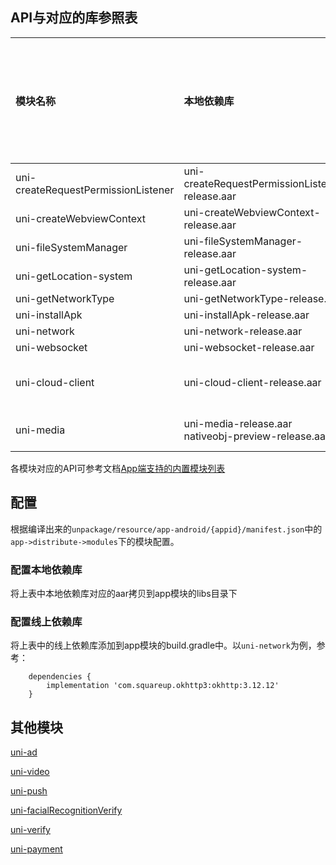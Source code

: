 ## API与对应的库参照表

|模块名称							|本地依赖库																																																																																																		|线上依赖库																																	|最低支持安卓版本	|依赖的模块					|
|:--								|:--																																																																																																			|:--																																		|:--				|:--						|
|uni-createRequestPermissionListener|uni-createRequestPermissionListener-release.aar																																																																																								|-																																			|-					|-							|
|uni-createWebviewContext			|uni-createWebviewContext-release.aar																																																																																											|-																																			|-					|-							|
|uni-fileSystemManager				|uni-fileSystemManager-release.aar																																																																																												|-																																			|-					|-							|
|uni-getLocation-system				|uni-getLocation-system-release.aar																																																																																												|-																																			|-					|-							|
|uni-getNetworkType					|uni-getNetworkType-release.aar																																																																																													|-																																			|-					|-							|
|uni-installApk						|uni-installApk-release.aar																																																																																														|-																																			|-					|-							|
|uni-network						|uni-network-release.aar																																																																																														|com.squareup.okhttp3:okhttp:3.12.12																										|-					|-							|
|uni-websocket						|uni-websocket-release.aar																																																																																														|com.squareup.okhttp3:okhttp:3.12.12																										|-					|-							|
|uni-cloud-client					|uni-cloud-client-release.aar																																																																																													|-																																			|-					|uni-media<br/>uni-network	|
|uni-media							|uni-media-release.aar<br/>nativeobj-preview-release.aar																																																																																						|com.github.bumptech.glide:glide:4.9.0<br/>androidx.recyclerview:recyclerview:1.0.0<br/>androidx.appcompat:appcompat:1.0.0					|-					|uni-prompt					|

各模块对应的API可参考文档[App端支持的内置模块列表](https://doc.dcloud.net.cn/uni-app-x/collocation/manifest-modules.html#utsmodules)

## 配置

根据编译出来的`unpackage/resource/app-android/{appid}/manifest.json`中的`app->distribute->modules`下的模块配置。

### 配置本地依赖库

将上表中本地依赖库对应的aar拷贝到app模块的libs目录下

### 配置线上依赖库

将上表中的线上依赖库添加到app模块的build.gradle中。以`uni-network`为例，参考：

```
	dependencies {
		implementation 'com.squareup.okhttp3:okhttp:3.12.12'
	}
```

## 其他模块

[uni-ad](/native/modules/android/uni-ad.md)

[uni-video](/native/modules/android/uni-video.md)

[uni-push](/native/modules/android/uni-push.md)

[uni-facialRecognitionVerify](/native/modules/android/uni-facialRecognitionVerify.md)

[uni-verify](/native/modules/android/uni-verify.md)

[uni-payment](/native/modules/android/uni-payment.md)

